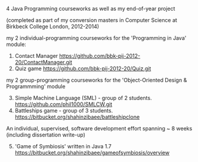 4 Java Programming courseworks as well as my end-of-year project

(completed as part of my conversion masters in Computer Science at Birkbeck College London, 2012-2014)


my 2 individual-programming courseworks for the 'Programming in Java' module:

1. Contact Manager												https://github.com/bbk-pij-2012-20/ContactManager.git
2. Quiz	game													https://github.com/bbk-pij-2012-20/Quiz.git

my 2 group-programming courseworks for the 'Object-Oriented Design & Programmming' module

3. Simple Machine Language (SML)	- group of 2 students.		https://github.com/phil1000/SMLCW.git
4. Battleships game 				- group of 3 students.		https://bitbucket.org/shahinzibaee/battleshipclone

An individual, supervised, software development effort spanning ~ 8 weeks (including dissertation write-up)

5. 'Game of Symbiosis'	written in Java 1.7							https://bitbucket.org/shahinzibaee/gameofsymbiosis/overview